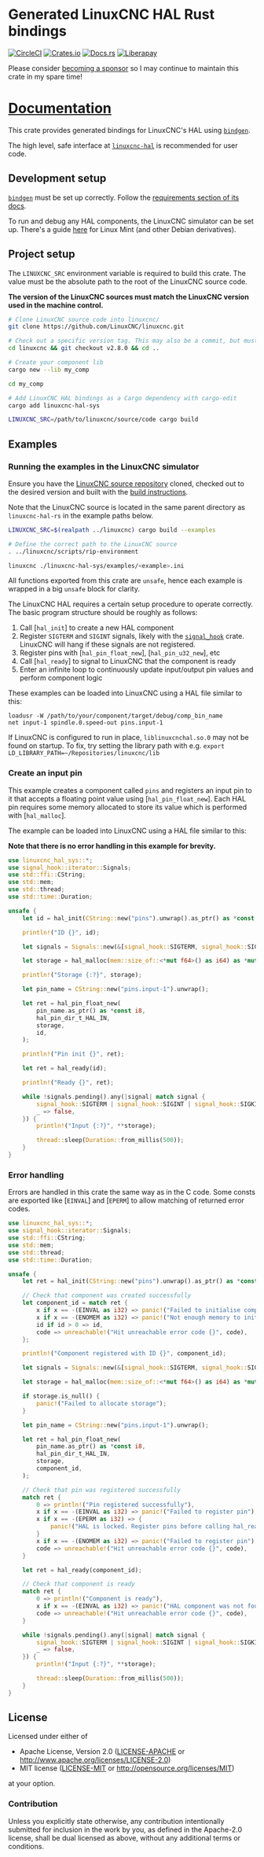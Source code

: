 # Generated LinuxCNC HAL Rust bindings

[![CircleCI](https://circleci.com/gh/jamwaffles/linuxcnc-hal-rs.svg?style=shield)](https://circleci.com/gh/jamwaffles/linuxcnc-hal-rs)
[![Crates.io](https://img.shields.io/crates/v/linuxcnc-hal-sys.svg)](https://crates.io/crates/linuxcnc-hal-sys)
[![Docs.rs](https://docs.rs/linuxcnc-hal-sys/badge.svg)](https://docs.rs/linuxcnc-hal-sys)
[![Liberapay](https://img.shields.io/badge/donate-liberapay-yellow.svg)](https://liberapay.com/jamwaffles)

Please consider [becoming a sponsor](https://github.com/sponsors/jamwaffles/) so I may continue to
maintain this crate in my spare time!

# [Documentation](https://docs.rs/linuxcnc-hal-sys)

This crate provides generated bindings for LinuxCNC's HAL using [`bindgen`].

The high level, safe interface at [`linuxcnc-hal`] is recommended for user code.

## Development setup

[`bindgen`](https://github.com/rust-lang/rust-bindgen) must be set up correctly. Follow the
[requirements section of its docs](https://rust-lang.github.io/rust-bindgen/requirements.html).

To run and debug any HAL components, the LinuxCNC simulator can be set up. There's a guide
[here](https://wapl.es/cnc/2020/01/25/linuxcnc-simulator-build-linux-mint.html) for Linux Mint (and
other Debian derivatives).

## Project setup

The `LINUXCNC_SRC` environment variable is required to build this crate. The value must be the
absolute path to the root of the LinuxCNC source code.

**The version of the LinuxCNC sources must match the LinuxCNC version used in the machine control.**

```bash
# Clone LinuxCNC source code into linuxcnc/
git clone https://github.com/LinuxCNC/linuxcnc.git

# Check out a specific version tag. This may also be a commit, but must match the version in use by the machine control.
cd linuxcnc && git checkout v2.8.0 && cd ..

# Create your component lib
cargo new --lib my_comp

cd my_comp

# Add LinuxCNC HAL bindings as a Cargo dependency with cargo-edit
cargo add linuxcnc-hal-sys

LINUXCNC_SRC=/path/to/linuxcnc/source/code cargo build
```

## Examples

### Running the examples in the LinuxCNC simulator

Ensure you have the [LinuxCNC source repository](https://github.com/linuxcnc/linuxcnc) cloned,
checked out to the desired version and built with the
[build instructions](http://linuxcnc.org/docs/devel/html/code/building-linuxcnc.html).

Note that the LinuxCNC source is located in the same parent directory as `linuxcnc-hal-rs` in the
example paths below.

```bash
LINUXCNC_SRC=$(realpath ../linuxcnc) cargo build --examples

# Define the correct path to the LinuxCNC source
. ../linuxcnc/scripts/rip-environment

linuxcnc ./linuxcnc-hal-sys/examples/<example>.ini
```

All functions exported from this crate are `unsafe`, hence each example is wrapped in a big `unsafe`
block for clarity.

The LinuxCNC HAL requires a certain setup procedure to operate correctly. The basic program
structure should be roughly as follows:

1. Call [`hal_init`] to create a new HAL component
1. Register `SIGTERM` and `SIGINT` signals, likely with the [`signal_hook`] crate. LinuxCNC will
   hang if these signals are not registered.
1. Register pins with [`hal_pin_float_new`], [`hal_pin_u32_new`], etc
1. Call [`hal_ready`] to signal to LinuxCNC that the component is ready
1. Enter an infinite loop to continuously update input/output pin values and perform component logic

These examples can be loaded into LinuxCNC using a HAL file similar to this:

```
loadusr -W /path/to/your/component/target/debug/comp_bin_name
net input-1 spindle.0.speed-out pins.input-1
```

If LinuxCNC is configured to run in place, `liblinuxcnchal.so.0` may not be found on startup. To
fix, try setting the library path with e.g. `export LD_LIBRARY_PATH=~/Repositories/linuxcnc/lib`

### Create an input pin

This example creates a component called `pins` and registers an input pin to it that accepts a
floating point value using [`hal_pin_float_new`]. Each HAL pin requires some memory allocated to
store its value which is performed with [`hal_malloc`].

The example can be loaded into LinuxCNC using a HAL file similar to this:

**Note that there is no error handling in this example for brevity.**

```rust
use linuxcnc_hal_sys::*;
use signal_hook::iterator::Signals;
use std::ffi::CString;
use std::mem;
use std::thread;
use std::time::Duration;

unsafe {
    let id = hal_init(CString::new("pins").unwrap().as_ptr() as *const i8);

    println!("ID {}", id);

    let signals = Signals::new(&[signal_hook::SIGTERM, signal_hook::SIGINT]).unwrap();

    let storage = hal_malloc(mem::size_of::<*mut f64>() as i64) as *mut *mut f64;

    println!("Storage {:?}", storage);

    let pin_name = CString::new("pins.input-1").unwrap();

    let ret = hal_pin_float_new(
        pin_name.as_ptr() as *const i8,
        hal_pin_dir_t_HAL_IN,
        storage,
        id,
    );

    println!("Pin init {}", ret);

    let ret = hal_ready(id);

    println!("Ready {}", ret);

    while !signals.pending().any(|signal| match signal {
        signal_hook::SIGTERM | signal_hook::SIGINT | signal_hook::SIGKILL => true,
        _ => false,
    }) {
        println!("Input {:?}", **storage);

        thread::sleep(Duration::from_millis(500));
    }
}
```

### Error handling

Errors are handled in this crate the same way as in the C code. Some consts are exported like
[`EINVAL`] and [`EPERM`] to allow matching of returned error codes.

```rust
use linuxcnc_hal_sys::*;
use signal_hook::iterator::Signals;
use std::ffi::CString;
use std::mem;
use std::thread;
use std::time::Duration;

unsafe {
    let ret = hal_init(CString::new("pins").unwrap().as_ptr() as *const i8);

    // Check that component was created successfully
    let component_id = match ret {
        x if x == -(EINVAL as i32) => panic!("Failed to initialise component"),
        x if x == -(ENOMEM as i32) => panic!("Not enough memory to initialise component"),
        id if id > 0 => id,
        code => unreachable!("Hit unreachable error code {}", code),
    };

    println!("Component registered with ID {}", component_id);

    let signals = Signals::new(&[signal_hook::SIGTERM, signal_hook::SIGINT]).unwrap();

    let storage = hal_malloc(mem::size_of::<*mut f64>() as i64) as *mut *mut f64;

    if storage.is_null() {
        panic!("Failed to allocate storage");
    }

    let pin_name = CString::new("pins.input-1").unwrap();

    let ret = hal_pin_float_new(
        pin_name.as_ptr() as *const i8,
        hal_pin_dir_t_HAL_IN,
        storage,
        component_id,
    );

    // Check that pin was registered successfully
    match ret {
        0 => println!("Pin registered successfully"),
        x if x == -(EINVAL as i32) => panic!("Failed to register pin"),
        x if x == -(EPERM as i32) => {
            panic!("HAL is locked. Register pins before calling hal_ready()`")
        }
        x if x == -(ENOMEM as i32) => panic!("Failed to register pin"),
        code => unreachable!("Hit unreachable error code {}", code),
    }

    let ret = hal_ready(component_id);

    // Check that component is ready
    match ret {
        0 => println!("Component is ready"),
        x if x == -(EINVAL as i32) => panic!("HAL component was not found or is already ready"),
        code => unreachable!("Hit unreachable error code {}", code),
    }

    while !signals.pending().any(|signal| match signal {
        signal_hook::SIGTERM | signal_hook::SIGINT | signal_hook::SIGKILL => true,
        _ => false,
    }) {
        println!("Input {:?}", **storage);

        thread::sleep(Duration::from_millis(500));
    }
}
```

[`linuxcnc-hal`]: https://docs.rs/linuxcnc-hal
[`bindgen`]: https://docs.rs/bindgen
[`signal_hook`]: https://docs.rs/signal_hook

## License

Licensed under either of

- Apache License, Version 2.0 ([LICENSE-APACHE](LICENSE-APACHE) or
  http://www.apache.org/licenses/LICENSE-2.0)
- MIT license ([LICENSE-MIT](LICENSE-MIT) or http://opensource.org/licenses/MIT)

at your option.

### Contribution

Unless you explicitly state otherwise, any contribution intentionally submitted for inclusion in the
work by you, as defined in the Apache-2.0 license, shall be dual licensed as above, without any
additional terms or conditions.
